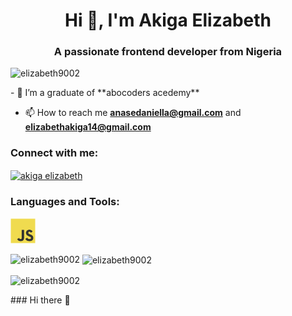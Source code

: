<h1 align="center">Hi 👋, I'm Akiga Elizabeth</h1>
<h3 align="center">A passionate frontend developer from Nigeria</h3>

<p align="left"> <img src="https://komarev.com/ghpvc/?username=elizabeth9002&label=Profile%20views&color=0e75b6&style=flat" alt="elizabeth9002" /> </p>
- 🌱 I’m a graduate of **abocoders acedemy**

- 📫 How to reach me **anasedaniella@gmail.com** and **elizabethakiga14@gmail.com**
<h3 align="left">Connect with me:</h3>
<p align="left">
<a href="https://fb.com/akiga elizabeth" target="blank"><img align="center" src="https://raw.githubusercontent.com/rahuldkjain/github-profile-readme-generator/master/src/images/icons/Social/facebook.svg" alt="akiga elizabeth" height="30" width="40" /></a>
</p>

<h3 align="left">Languages and Tools:</h3>
<p align="left"> <a href="https://developer.mozilla.org/en-US/docs/Web/JavaScript" target="_blank" rel="noreferrer"> <img src="https://raw.githubusercontent.com/devicons/devicon/master/icons/javascript/javascript-original.svg" alt="javascript" width="40" height="40"/> </a> </p>

<p><img align="left" src="https://github-readme-stats.vercel.app/api/top-langs?username=elizabeth9002&show_icons=true&locale=en&layout=compact" alt="elizabeth9002" /></p>

<p>&nbsp;<img align="center" src="https://github-readme-stats.vercel.app/api?username=elizabeth9002&show_icons=true&locale=en" alt="elizabeth9002" /></p>

<p><img align="center" src="https://github-readme-streak-stats.herokuapp.com/?user=elizabeth9002&" alt="elizabeth9002" /></p>
### Hi there 👋

<!--
**elizabeth9002/elizabeth9002** is a ✨ _special_ ✨ repository because its `README.md` (this file) appears on your GitHub profile.

Here are some ideas to get you started:

- 🔭 I’m currently working on ...
- 🌱 I’m currently learning ...
- 👯 I’m looking to collaborate on ...
- 🤔 I’m looking for help with ...
- 💬 Ask me about ...
- 📫 How to reach me: ...
- 😄 Pronouns: ...
- ⚡ Fun fact: ...
-->

